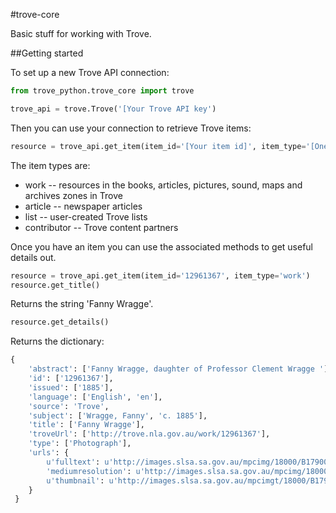 #trove-core

Basic stuff for working with Trove.

##Getting started

To set up a new Trove API connection:

```python
from trove_python.trove_core import trove

trove_api = trove.Trove('[Your Trove API key')
```
Then you can use your connection to retrieve Trove items:

```python
resource = trove_api.get_item(item_id='[Your item id]', item_type='[One of: work, article, list, contributor]')
```

The item types are:

* work -- resources in the books, articles, pictures, sound, maps and archives zones in Trove
* article -- newspaper articles
* list -- user-created Trove lists
* contributor -- Trove content partners

Once you have an item you can use the associated methods to get useful details out.

```python
resource = trove_api.get_item(item_id='12961367', item_type='work')
resource.get_title()
```

Returns the string 'Fanny Wragge'.

```python
resource.get_details()
```

Returns the dictionary:

```python
{
	'abstract': ['Fanny Wragge, daughter of Professor Clement Wragge '],
 	'id': ['12961367'],
 	'issued': ['1885'],
 	'language': ['English', 'en'],
 	'source': 'Trove',
 	'subject': ['Wragge, Fanny', 'c. 1885'],
 	'title': ['Fanny Wragge'],
 	'troveUrl': ['http://trove.nla.gov.au/work/12961367'],
 	'type': ['Photograph'],
 	'urls': {
 		u'fulltext': u'http://images.slsa.sa.gov.au/mpcimg/18000/B17900.htm',
  		'mediumresolution': u'http://images.slsa.sa.gov.au/mpcimg/18000/B17900.jpg',
  		u'thumbnail': u'http://images.slsa.sa.gov.au/mpcimgt/18000/B17900.jpg'
  	}
 }
 ```

